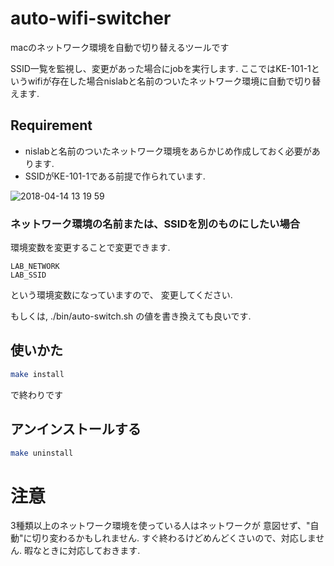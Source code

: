# auto-wifi-switcher

macのネットワーク環境を自動で切り替えるツールです

SSID一覧を監視し、変更があった場合にjobを実行します.
ここではKE-101-1というwifiが存在した場合nislabと名前のついたネットワーク環境に自動で切り替えます.

## Requirement 

 * nislabと名前のついたネットワーク環境をあらかじめ作成しておく必要があります.
 * SSIDがKE-101-1である前提で作られています.

![2018-04-14 13 19 59](https://user-images.githubusercontent.com/12538942/38764428-c00d2eaa-3fe9-11e8-8227-c5644b92eb2b.png)

### ネットワーク環境の名前または、SSIDを別のものにしたい場合

環境変数を変更することで変更できます.

```
LAB_NETWORK
LAB_SSID
```

という環境変数になっていますので、
変更してください.

もしくは,
./bin/auto-switch.sh の値を書き換えても良いです.

## 使いかた

```sh
make install
```
で終わりです

## アンインストールする

```sh
make uninstall
```

# 注意

3種類以上のネットワーク環境を使っている人はネットワークが
意図せず、"自動"に切り変わるかもしれません.
すぐ終わるけどめんどくさいので、対応しません.
暇なときに対応しておきます.

